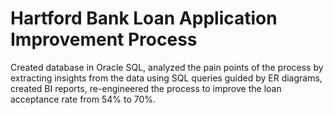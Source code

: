 # Hartford Bank Loan Application Improvement Process
 Created database in Oracle SQL, analyzed the pain points of the process by extracting insights from the data using SQL queries guided by ER diagrams, created BI reports, re-engineered the process to improve the loan acceptance rate from 54% to 70%.

